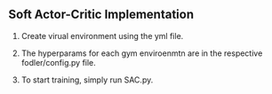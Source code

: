 ## Soft Actor-Critic Implementation


1) Create virual environment using the yml file.

2) The hyperparams for each gym enviroenmtn are in the respective fodler/config.py file.

3) To start training, simply run SAC.py.

